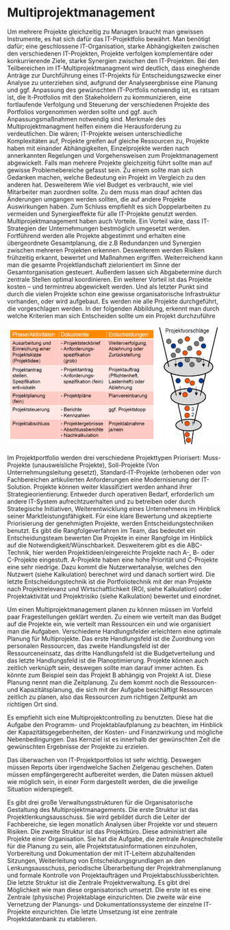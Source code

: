 ﻿# Multiprojektmanagement
 
Um mehrere Projekte gleichzeitig zu Managen braucht man gewissen Instrumente, es hat sich dafür das IT-Projektfolio bewährt. Man benötigt dafür;  eine geschlossene IT-Organisation, starke Abhängigkeiten zwischen den verschiedenen IT-Projekten, Projekte verfolgen komplementäre oder konkurrierende Ziele, starke Synergien zwischen den IT-Projekten.
Bei den Teilbereichen im IT-Multiprojektmanagment wird deutlich, dass eineghende Anträge zur Durchführung eines IT-Projekts für Entscheidungszwecke einer Analyse zu unterziehen sind, aufgrund der Analyseergbnisse eine Planung und ggf. Anpassung des gewünschten IT-Portfolis notwendig ist, es ratsam ist, die It-Protfolios mit den Stakeholdern zu kommunizieren, eine fortlaufende Verfolgung und Steuerung der verschiedenen Projekte des Portfolios vorgenommen werden sollte und ggf. auch Anpassungsmaßnahmen notwendig sind.
Merkmale des Multiprojektmanagment helfen einem die Herausforderung zu verdeutlichen. 
Die wären; IT-Projekte weisen unterschiedliche Komplexitäten auf, Projekte greifen auf gleiche Ressourcen zu, Projekte haben mit einander Abhängigkeiten, Einzelprojekte werden nach annerkannten Regelungen und Vorgehensweisen zum Projektmanagement abgewickelt.
Falls man mehrere Projekte gleichzeitig führt sollte man auf gewisse Problemebereiche gefasst sein. Zu einem sollte man sich Gedanken machen, welche Bedeutung ein Projekt im Vergleich zu den anderen hat. Desweiterem Wie viel Budget es verbraucht, wie viel Mitarbeiter man zuordnen sollte. Zu dem muss man drauf achten das Änderungen umgangen werden sollten, die auf andere Projekte Auswirkungen haben. Zum Schluss empfiehlt es sich Doppelarbeiten zu vermeiden und Synergieeffekte für alle IT-Projekte genutzt werden.
Multiprojektmanagement haben auch Vorteile. Ein Vorteil wäre, dass IT-Strategien der Unternehmungen bestmöglich umgesetzt werden. Fortführend werden alle Projekte abgestimmt und erhalten eine übergeordnete Gesamtplanung, die z.B Redundanzen und Synergien zwischen mehreren Projekten erkennen. Desweiterem werden Risiken frühzeitig erkannt, bewertet und Maßnahmen ergriffen. Weiterreichend kann man die gesamte Projektlandschaft zielorientiert im Sinne der Gesamtorganisation gesteuert. Außerdem lassen sich Abgabetermine durch zentrale Stellen optimal koordinieren. Ein weiterer Vorteil ist das Projekte kosten – und termintreu abgewickelt werden. Und als letzter Punkt sind durch die vielen Projekte schon eine gewisse organisatorische Infrastruktur vorhanden, oder wird aufgebaut.
Es werden nie alle Projekte durchgeführt, die vorgeschlagen werden. In der folgenden Abbildung, erkennt man durch welche Kriterien man sich Entscheiden sollte um ein Projekt durchzuführe

![Multiprojekte reihenfolge](_images/planung/Muliprojekte_s11_Projektvorschlage.png)

Im Projektportfolio werden drei verschiedene Projekttypen Priorisert: Muss-Projekte (unausweisliche Projekte),  Soll-Projekte (Von Unternehmungsleitung gesetzt), Standard-IT-Projekte (erhobenen oder von Fachbereichen artikulierten Anforderungen eine Modernisierung der IT-Solution.
Projekte können weiter klassifiziert werden anhand ihrer Strategieorientierung: Entweder durch operativen Bedarf, erforderlich um andere IT-System aufrechtzuerhalten und zu betreiben oder durch Strategische Initiativen, Weiterentwicklung eines Unternehmens im Hinblick seiner Marktleistungsfähigkeit.
Für eine klare Bewertung und akzeptierte Priorisierung der genehmigten Projekte, werden Entscheidungstechniken benutzt. Es gibt die Rangfolgeverfahren im Team, das bedeutet ein Entscheidungsteam bewerten Die Projekte in einer Rangfolge im Hinblick auf die Notwendigkeit/Wünschbarkeit. Desweiterem gibt es die ABC-Technik, hier werden Projektideen/eingereichte Projekte nach A-, B- oder C-Projekte eingestuft. A-Projekte haben eine hohe Priorität und C-Projekte eine sehr niedrige. Dazu kommt die Nutzerwertanalyse, welches den Nutzwert (siehe Kalkulation) berechnet wird und danach sortiert wird. Die letzte Entscheidungstechnik ist die Portfoliotechnik mit der man Projekte nach Projektrelevanz und Wirtschaftlichkeit (ROI, siehe Kalkulation) oder Projektaktivität und Projektrisiko (siehe Kalkulation) bewertet und einordnet.

Um einen Multiprojektmanagement planen zu können müssen im Vorfeld paar Fragestellungen geklärt werden. Zu einem wie verteilt man das Budget auf die Projekte ein, wie verteilt man Ressourcen ein und wie organisiert man die Aufgaben.
Verschiedene Handlungsfelder erleichtern eine optimale Planung für Multiprojekte. Das erste Handlungsfeld ist die Zuordnung von personalen Ressourcen, das zweite Handlungsfeld ist der Ressourceneinsatz, das dritte Handlungsfeld ist die Budgetverteilung und das letzte Handlungsfeld ist die Planoptimierung.
Projekte können auch zeitlich verknüpft sein, deswegen sollte man darauf immer achten. Es könnte zum Beispiel sein das Projekt B abhängig von Projekt A ist. Diese Planung nennt man die Zeitplanung. 
Zu dem kommt noch die Ressourcen- und Kapazitätsplanung, die sich mit der Aufgabe beschäftigt Ressourcen zeitlich zu planen, also das Ressourcen zum richtigen Zeitpunkt am richtigen Ort sind.

Es empfiehlt sich eine Multiprojektcontrolling zu benutzten. Diese hat die Aufgabe den Programm- und Projektablaufplanung zu beachten, im Hinblick der Kapazitätsgegebenheiten, der Kosten- und Finanzwirkung und mögliche Nebenbedingungen.
Das Kernziel ist es innerhalb der gewünschten Zeit die gewünschten Ergebnisse der Projekte zu erzielen.

Das überwachen von IT-Projektportfolios ist sehr wichtig. Deswegen müssen Reports über irgendwelche Sachen Zielgenau geschehen. Daten müssen empfängergerecht aufbereitet werden, die Daten müssen aktuell wie möglich sein, in einer Form dargestellt werden, die die jeweilige Situation widerspiegelt.

Es gibt drei große Verwaltungsstrukturen für die Organisatorische Gestaltung des Multiprojektmanagements. Die erste Struktur ist das Projektlenkungsausschuss. Sie wird gebildet durch die Leiter der Fachbereiche, sie legen monatlich Analysen über Projekte vor und steuern Risiken.
Die zweite Struktur ist das Projektbüro. Diese administriert alle Projekte einer Organisation. Sie hat die Aufgabe, die zentrale Ansprechstelle für die Planung zu sein, alle Projektstatusinformationen einzuholen, Vorbereitung und Dokumentation der mit IT-Leitern abzuhaltenden Sitzungen, Weiterleitung von Entscheidungsgrundlagen an den Lenkungsausschuss, periodische Überarbeitung der Projektrahmenplanung und formale Kontrolle von Projektaufträgen und Projektabschlussberichten.
Die letzte Struktur ist die Zentrale Projektverwaltung. Es gibt drei Möglichkeit wie man diese organisatorisch umsetzt. Die erste ist es eine Zentrale (physische) Projektablage einzurichten. Die zweite wär eine Vernetzung der Planungs- und Dokumentationssysteme der einzelne IT-Projekte einzurichten. Die letzte Umsetzung ist eine zentrale Projektdatenbank zu etablieren.


